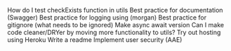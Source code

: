 How do I test checkExists function in utils
Best practice for documentation (Swagger)
Best practice for logging using (morgan)
Best practice for gitignore (what needs to be ignored)
Make async await version
Can I make code cleaner/DRYer by moving more functionality to utils?
Try out hosting using Heroku
Write a readme
Implement user security (AAE)
